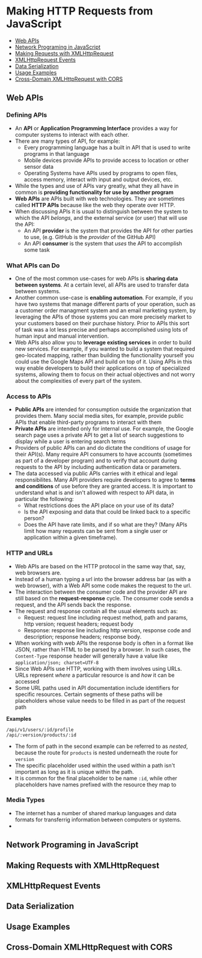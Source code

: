 # Making HTTP Requests from JavaScript

  * [Web APIs](#web-apis)
  * [Network Programing in JavaScript](#network-programming-js)
  * [Making Requests with XMLHttpRequest](#making-requests-XHR)
  * [XMLHttpRequest Events](#XHR-Events)
  * [Data Serialization](#data-serialization)
  * [Usage Examples](#usage-examples)
  * [Cross-Domain XMLHttpRequest with CORS](#cross-domain-xhr-cors)

<a name="web-apis"></a>
## Web APIs

### Defining APIs

  * An **API** or **Application Programming Interface** provides a way for computer systems to interact with each other.
  * There are many types of API, for example:
    * Every programming language has a built in API that is used to write programs in that language
    * Mobile devices provide APIs to provide access to location or other sensor data
    * Operating Systems have APIs used by programs to open files, access memory, interact with input and output devices, etc.
  * While the types and use of APIs vary greatly, what they all have in common is **providing functionality for use by another program**
  * **Web APIs** are APIs built with web technologies. They are sometimes called **HTTP APIs** because like the web they operate over HTTP.
  * When discussing APIs it is usual to distinguish between the system to which the API *belongs*, and the external service (or user) that will use the API:
    * An API **provider** is the system that provides the API for other parties to use, (e.g. GitHub is the *provider* of the GitHub API)
    * An API **consumer** is the system that *uses* the API to accomplish some task

### What APIs can Do

  * One of the most common use-cases for web APIs is **sharing data between systems**. At a certain level, all APIs are used to transfer data between systems.
  * Another common use-case is **enabling automation**. For example, if you have two systems that manage different parts of your operation, such as a customer order managment system and an email marketing system, by leveraging the APIs of those systems you can more precisely market to your customers based on their purchase history. Prior to APIs this sort of task was a lot less precise and perhaps accomplished using lots of human input and manual intervention.
  * Web APIs also allow you to **leverage existing services** in order to build new services. For example, if you wanted to build a system that required geo-located mapping, rather than building the functionality yourself you could use the Google Maps API and build on top of it. Using APIs in this way enable developers to build their applications on top of specialized systems, allowing them to focus on their actual objectives and not worry about the complexities of every part of the system.

### Access to APIs

  * **Public APIs** are intended for consumption outside the organization that provides them. Many social media sites, for example, provide public APIs that enable third-party programs to interact with them
  * **Private APIs** are intended only for internal use. For example, the Google search page uses a private API to get a list of search suggestions to display while a user is entering search terms
  * Providers of public APIs can and do dictate the conditions of usage for their API(s). Many require API consumers to have accounts (sometimes as part of a developer program) and to verify that account during requests to the API by including authentication data or parameters.
  * The data accessed via public APIs carries with it ethical and legal responsibilites. Many API providers require developers to agree to **terms and conditions** of use before they are granted access. It is important to understand what is and isn't allowed with respect to API data, in particular the following:
    * What restrictions does the API place on your use of its data?
    * Is the API exposing and data that could be linked back to a specific person?
    * Does the API have rate limits, and if so what are they? (Many APIs limit how many requests can be sent from a single user or application within a given timeframe).

### HTTP and URLs

  * Web APIs are based on the HTTP protocol in the same way that, say, web browsers are.
  * Instead of a human typing a url into the browser address bar (as with a web browser), with a Web API some code makes the request to the url.
  * The interaction between the consumer code and the provider API are still based on the **request-response** cycle. The consumer code sends a request, and the API sends back the response.
  * The request and response contain all the usual elements such as:
    * Request: request line including request method, path and params, http version; request headers; request body
    * Response: response line including http version, response code and description; response headers; response body.
  * When working with web APIs the response body is often in a format like JSON, rather than HTML to be parsed by a browser. In such cases, the `Content-Type` response header will generally have a value like `application/json; charset=UTF-8`
  * Since Web APIs use HTTP, working with them involves using URLs. URLs represent *where* a particular resource is and *how* it can be accessed
  * Some URL paths used in API documentation include identifiers for specific resources. Certain segments of these paths will be placeholders whose value needs to be filled in as part of the request path

**Examples**

```
/api/v1/users/:id/profile
/api/:version/products/:id
```

  * The form of path in the second example can be referred to as *nested*, because the route for `products` is nested underneath the route for `version`
  * The specific placeholder used within the used within a path isn't important as long as it is unique within the path.
  * It is common for the final placeholder to be name `:id`, while other placeholders have names prefixed with the resource they map to

### Media Types

  * The internet has a number of shared markup languages and data formats for transferrig information between computers or systems.
  * 

<a name="network-programming-js"></a>
## Network Programing in JavaScript

<a name="making-requests-XHR"></a>
## Making Requests with XMLHttpRequest

<a name="XHR-Events"></a>
## XMLHttpRequest Events

<a name="data-serialization"></a>
## Data Serialization

<a name="usage-examples"></a>
## Usage Examples

<a name="cross-domain-xhr-cors"></a>
## Cross-Domain XMLHttpRequest with CORS
